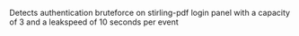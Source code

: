 Detects authentication bruteforce on stirling-pdf login panel with a capacity of 3 and a leakspeed of 10 seconds per event